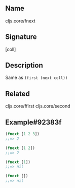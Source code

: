 ## Name
cljs.core/fnext

## Signature
[coll]

## Description

Same as `(first (next coll))`

## Related
cljs.core/ffirst
cljs.core/second

## Example#92383f

```clj
(fnext [1 2 3])
;;=> 2

(fnext [1 2])
;;=> 2

(fnext [1])
;;=> nil

(fnext [])
;;=> nil
```
